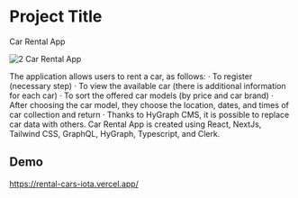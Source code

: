 
# Project Title

Car Rental App

![2 Car Rental App](https://github.com/Kukurekovic/Rental-cars/assets/113231854/a22f88b4-af73-4502-9a95-4353b323c251)


The application allows users to rent a car, as follows:
· To register (necessary step)
· To view the available car (there is additional information for each car)
· To sort the offered car models (by price and car brand)
· After choosing the car model, they choose the location, dates, and times of car collection and return
· Thanks to HyGraph CMS, it is possible to replace car data with others. Car Rental App is created using React, NextJs, Tailwind CSS, GraphQL, HyGraph, Typescript, and Clerk.




## Demo

https://rental-cars-iota.vercel.app/
